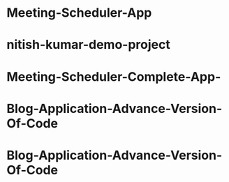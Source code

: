 # Meeting-Scheduler-App
# nitish-kumar-demo-project
# Meeting-Scheduler-Complete-App-
# Blog-Application-Advance-Version-Of-Code
# Blog-Application-Advance-Version-Of-Code
